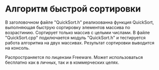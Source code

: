 # Алгоритм быстрой сортировки

В заголовочном файле "QuickSort.h" реализованна функция QuickSort, выполняющая быструю сортировку элементов массива по возрастинию.
Сортирует только массив с целыми числами. 
В файле "QuickSort.сpp" подключается модуль "QuickSort.h" и тестируется работа алгоритма на двух массивах. 
Результат сортировки выводится на консоль.

Распространяется по лицензии Freeware. Может использоваться бесплатно как в личных, так и в коммерческих целях. 
